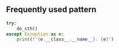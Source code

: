 ## Frequently used pattern
```python
try:
    do_sth()
except Exception as e:
    print(f"{e.__class__.__name__}: {e}")
```










